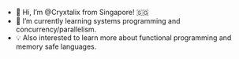 - 👋 Hi, I’m @Cryxtalix from Singapore! 🇸🇬
- 🌱 I’m currently learning systems programming and concurrency/parallelism.
- 💡 Also interested to learn more about functional programming and memory safe languages.
<!---
- 💞️ I’m looking to collaborate on ...
- 📫 How to reach me ...
--->

<!---
Cryxtalix/Cryxtalix is a ✨ special ✨ repository because its `README.md` (this file) appears on your GitHub profile.
You can click the Preview link to take a look at your changes.
--->
